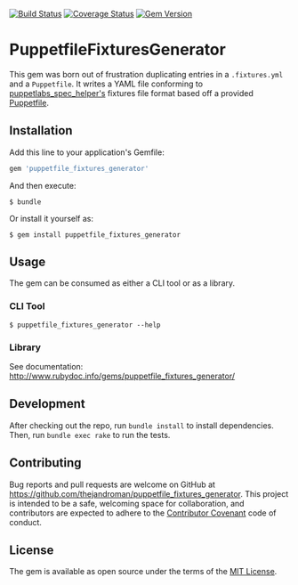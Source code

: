 [![Build Status](https://travis-ci.org/thejandroman/puppetfile_fixtures_generator.svg?branch=master)](https://travis-ci.org/thejandroman/puppetfile_fixtures_generator)
[![Coverage Status](https://coveralls.io/repos/github/thejandroman/puppetfile_fixtures_generator/badge.svg?branch=master)](https://coveralls.io/github/thejandroman/puppetfile_fixtures_generator?branch=master)
[![Gem Version](https://badge.fury.io/rb/puppetfile_fixtures_generator.svg)](https://badge.fury.io/rb/puppetfile_fixtures_generator)

# PuppetfileFixturesGenerator

This gem was born out of frustration duplicating entries in a
`.fixtures.yml` and a `Puppetfile`. It writes a YAML file conforming
to
[puppetlabs_spec_helper's](https://github.com/puppetlabs/puppetlabs_spec_helper)
fixtures file format based off a provided
[Puppetfile](https://github.com/puppetlabs/r10k/blob/master/doc/puppetfile.mkd).

## Installation

Add this line to your application's Gemfile:

```ruby
gem 'puppetfile_fixtures_generator'
```

And then execute:

    $ bundle

Or install it yourself as:

    $ gem install puppetfile_fixtures_generator

## Usage

The gem can be consumed as either a CLI tool or as a library.

### CLI Tool

    $ puppetfile_fixtures_generator --help

### Library

See documentation: http://www.rubydoc.info/gems/puppetfile_fixtures_generator/

## Development

After checking out the repo, run `bundle install` to install
dependencies. Then, run `bundle exec rake` to run the tests.

## Contributing

Bug reports and pull requests are welcome on GitHub at
https://github.com/thejandroman/puppetfile_fixtures_generator. This
project is intended to be a safe, welcoming space for collaboration,
and contributors are expected to adhere to the
[Contributor Covenant](contributor-covenant.org) code of conduct.

## License

The gem is available as open source under the terms of the
[MIT License](http://opensource.org/licenses/MIT).
